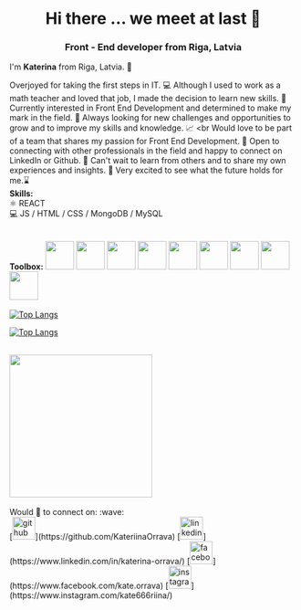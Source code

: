 <div align='center'>
  
# Hi there … we meet at last 🤩

### **Front - End developer from Riga, Latvia** ####
</div>  

I'm **Katerina** from Riga, Latvia. 📍

Overjoyed for taking the first steps in IT. 💻
Although I used to work as a math teacher and loved that job, I made the decision to learn new skills. 💁
Currently interested in Front End Development and determined to make my mark in the field. 🙏
Always looking for new challenges and opportunities to grow and to improve my skills and knowledge. 📈 <br Would love to be part of a team that shares my passion for Front End Development. 👥
Open to connecting with other professionals in the field and happy to connect on LinkedIn or Github. 👋
Can't wait to learn from others and to share my own experiences and insights. 📓
Very excited to see what the future holds for me.⌛
<br>
**Skills:** <br>
⚛️ REACT  <br>
💻 JS / HTML / CSS / MongoDB / MySQL 
<br>
<br>
<br>
**Toolbox:**
<img src="" width='50px'/>
<img src="" width='50px'/>
<img src="" width='50px'/>
<img src="" width='50px'/>
<img src="" width='50px'/>
<img src="" width='50px'/>
<img src="" width='50px'/>
<img src="" width='50px'/>
<img src="" width='50px'/>
<br/><br/>
[![Top Langs](https://github-readme-stats.vercel.app/api/top-langs/?username=anuraghazra&hide_progress=true)](https://github.com/anuraghazra/github-readme-stats)

[![Top Langs](https://github-readme-stats.vercel.app/api/top-langs/?username=KateriinaOrrava)](https://github.com/KateriinaOrrava/github-readme-stats)
<br/><br/>

<img src='https://github.com/KateriinaOrrava/KateriinaOrrava/blob/main/chrome-capture-2023-1-22.gif' width='250'>
<br/><br/>
Would 💙 to connect on: :wave: <br>
[<img src='https://cdn.jsdelivr.net/npm/simple-icons@3.0.1/icons/github.svg' alt='github' height='40'>](https://github.com/KateriinaOrrava)
[<img src='https://cdn.jsdelivr.net/npm/simple-icons@3.0.1/icons/linkedin.svg' alt='linkedin' height='40'>](https://www.linkedin.com/in/katerina-orrava/) 
[<img src='https://cdn.jsdelivr.net/npm/simple-icons@3.0.1/icons/facebook.svg' alt='facebook' height='40'>](https://www.facebook.com/kate.orrava)
[<img src='https://cdn.jsdelivr.net/npm/simple-icons@3.0.1/icons/instagram.svg' alt='instagram' height='40'>](https://www.instagram.com/kate666riina/)

